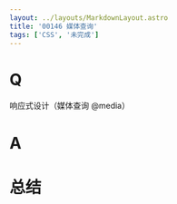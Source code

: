 ```yaml
---
layout: ../layouts/MarkdownLayout.astro
title: '00146 媒体查询'
tags: ['CSS', '未完成']
---
```


# Q

响应式设计（媒体查询 @media）

# A



# 总结



<script>
  function func() {

  }
  
</script>
